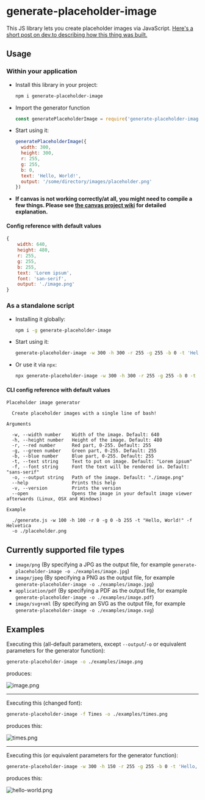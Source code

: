 # generate-placeholder-image

This JS library lets you create placeholder images via JavaScript.
[Here's a short post on dev.to describing how this thing was built.](https://dev.to/thormeier/how-to-generate-placeholder-images-with-a-simple-node-script-3ocf)


## Usage

### Within your application

* Install this library in your project:
    ```bash
    npm i generate-placeholder-image
    ```

* Import the generator function
    ```javascript
    const generatePlaceholderImage = require('generate-placeholder-image')
    ```
  
* Start using it:
    ```javascript
    generatePlaceholderImage({
      width: 300,
      height: 300,
      r: 255,
      g: 255,
      b: 0,
      text: 'Hello, World!',
      output: '/some/directory/images/placeholder.png'
    })
    ```

* **If canvas is not working correctly/at all, you might need to compile a few things. Please see [the canvas project wiki](https://github.com/Automattic/node-canvas/wiki/_pages) for detailed explanation.**

#### Config reference with default values

```javascript
{
    width: 640,
    height: 480,
    r: 255,
    g: 255,
    b: 255,
    text: 'Lorem ipsum',
    font: 'san-serif',
    output: './image.png'
}
```

### As a standalone script

* Installing it globally:
    ```bash
    npm i -g generate-placeholder-image
    ```

* Start using it:
    ```bash
    generate-placeholder-image -w 300 -h 300 -r 255 -g 255 -b 0 -t 'Hello, World!' -o '/some/directory/images/placeholder.png'
    ```

* Or use it via `npx`:
    ```bash
    npx generate-placeholder-image -w 300 -h 300 -r 255 -g 255 -b 0 -t 'Hello, World!' -o '/some/directory/images/placeholder.png'
    ```

#### CLI config reference with default values

```
Placeholder image generator

  Create placeholder images with a single line of bash! 

Arguments

  -w, --width number    Width of the image. Default: 640                                    
  -h, --height number   Height of the image. Default: 480                                   
  -r, --red number      Red part, 0-255. Default: 255                                       
  -g, --green number    Green part, 0-255. Default: 255                                     
  -b, --blue number     Blue part, 0-255. Default: 255                                      
  -t, --text string     Text to put on image. Default: "Lorem ipsum"                        
  -f, --font string     Font the text will be rendered in. Default: "sans-serif"            
  -o, --output string   Path of the image. Default: "./image.png"                           
  --help                Prints this help                                                    
  -v, --version         Prints the version                                                  
  --open                Opens the image in your default image viewer afterwards (Linux, OSX and Windows)

Example

  ./generate.js -w 100 -h 100 -r 0 -g 0 -b 255 -t "Hello, World!" -f Helvetica  
  -o ./placeholder.png     
```

## Currently supported file types

* `image/png` (By specifying a JPG as the output file, for example `generate-placeholder-image -o ./examples/image.jpg`)
* `image/jpeg` (By specifying a PNG as the output file, for example `generate-placeholder-image -o ./examples/image.jpg`)
* `application/pdf` (By specifying a PDF as the output file, for example `generate-placeholder-image -o ./examples/image.pdf`)
* `image/svg+xml` (By specifying an SVG as the output file, for example `generate-placeholder-image -o ./examples/image.svg`)

## Examples

Executing this (all-default parameters, except `--output`/`-o` or equivalent parameters for the generator function):

```bash
generate-placeholder-image -o ./examples/image.png
```

produces:

![image.png](https://raw.githubusercontent.com/thormeier/generate-placeholder-image/main/examples/image.png)

---

Executing this (changed font):

```bash
generate-placeholder-image -f Times -o ./examples/times.png
```

produces this:

![times.png](https://raw.githubusercontent.com/thormeier/generate-placeholder-image/main/examples/times.png)

---

Executing this (or equivalent parameters for the generator function):

```bash
generate-placeholder-image -w 300 -h 150 -r 255 -g 255 -b 0 -t 'Hello, World!' -o ./examples/hello-world.png
```

produces this:

![hello-world.png](https://raw.githubusercontent.com/thormeier/generate-placeholder-image/main/examples/hello-world.png)
